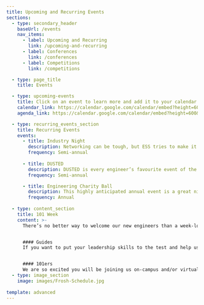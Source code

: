 ```yaml
---
title: Upcoming and Recurring Events
sections:
  - type: secondary_header
    baseUrl: /events
    nav_items:
      - label: Upcoming and Recurring
        link: /upcoming-and-recurring
      - label: Conferences
        link: /conferences
      - label: Competitions
        link: /competitions

  - type: page_title
    title: Events

  - type: upcoming-events
    title: Click on an event to learn more and add it to your calendar.
    calendar_link: https://calendar.google.com/calendar/embed?height=600&wkst=1&bgcolor=%23ffffff&ctz=America%2FToronto&src=Y2VtLmdAc29mdHdhcmVmb3Jsb3ZlLmNvbQ&src=YWRkcmVzc2Jvb2sjY29udGFjdHNAZ3JvdXAudi5jYWxlbmRhci5nb29nbGUuY29t&src=dHIudHVya2lzaCNob2xpZGF5QGdyb3VwLnYuY2FsZW5kYXIuZ29vZ2xlLmNvbQ&color=%23039BE5&color=%2333B679&color=%230B8043&mode=MONTH
    agenda_link: https://calendar.google.com/calendar/embed?height=600&wkst=1&bgcolor=%23ffffff&ctz=America%2FToronto&src=Y2VtLmdAc29mdHdhcmVmb3Jsb3ZlLmNvbQ&src=YWRkcmVzc2Jvb2sjY29udGFjdHNAZ3JvdXAudi5jYWxlbmRhci5nb29nbGUuY29t&src=dHIudHVya2lzaCNob2xpZGF5QGdyb3VwLnYuY2FsZW5kYXIuZ29vZ2xlLmNvbQ&color=%23039BE5&color=%2333B679&color=%230B8043&mode=AGENDA

  - type: recurring_events_section
    title: Recurring Events
    events:
      - title: Industry Night
        description: Networking can be tough, but ESS tries to make it a little easier with our annual Industry Night! This night is your chance to connect with industry professionals and start thinking about your future career.
        frequency: Semi-annual
 
      - title: DUSTED
        description: DUSTED is every engineer’s favourite event of the year. Once per semester, engineering students are loaded onto a bus a taken to a mystery location for a fun night of drinks and dancing. Tickets sell out quickly, so make sure you keep an eye out for when they go on sale!
        frequency: Semi-annual 

      - title: Engineering Charity Ball
        description: This highly anticipated annual event is a great night for everyone. This is your chance to get dressed up and enjoy a fun night with friends, all while supporting a good cause! With food, drinks, dancing, raffles, and more, you don’t want to miss out on this great night!
        frequency: Annual
      
  - type: content_section
    title: 101 Week
    content: >-
      There’s no better way to welcome our new engineers than a week-long party with the best faculty on campus! This is a great week to get to know your peers, connect with the faculty, and learn more about what we do here at ESS.


      #### Guides
      If you want to put your leadership skills to the test and help us welcome in our new students, keep an eye on our social media and website throughout the summer to see when applications are released. (Applications for 2021 are closed)


      #### 101ers
      We are so excited you will be joining us on-campus and/or virtually this fall! Keep an eye on our social media and website to see when kits go on sale so you can take part in 101 Week!
  - type: image_section
    image: images/Frosh-Schedule.jpg
      
template: advanced
---
```

